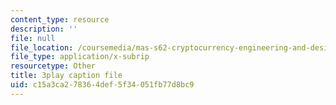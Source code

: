 ```yaml
---
content_type: resource
description: ''
file: null
file_location: /coursemedia/mas-s62-cryptocurrency-engineering-and-design-spring-2018/c15a3ca278364def5f34051fb77d8bc9_yKa-KxY-YJk.srt
file_type: application/x-subrip
resourcetype: Other
title: 3play caption file
uid: c15a3ca2-7836-4def-5f34-051fb77d8bc9
---
```

